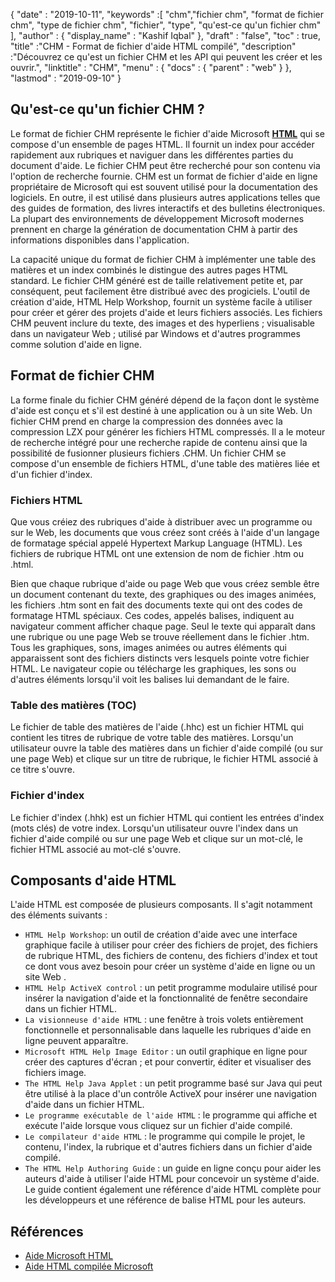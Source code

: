 {
  "date" : "2019-10-11",
  "keywords" :[ "chm","fichier chm", "format de fichier chm", "type de fichier chm", "fichier", "type", "qu'est-ce qu'un fichier chm" ],
  "author" : {
    "display_name" : "Kashif Iqbal"
},
  "draft" : "false",
  "toc" : true,
  "title" :"CHM - Format de fichier d'aide HTML compilé",
  "description" :"Découvrez ce qu'est un fichier CHM et les API qui peuvent les créer et les ouvrir.",
  "linktitle" : "CHM",
  "menu" : {
    "docs" : {
      "parent" : "web"
}
},
  "lastmod" : "2019-09-10"
}

## Qu'est-ce qu'un fichier CHM ?

Le format de fichier CHM représente le fichier d'aide Microsoft **[HTML](/fr/web/html/)** qui se compose d'un ensemble de pages HTML. Il fournit un index pour accéder rapidement aux rubriques et naviguer dans les différentes parties du document d'aide. Le fichier CHM peut être recherché pour son contenu via l'option de recherche fournie. CHM est un format de fichier d'aide en ligne propriétaire de Microsoft qui est souvent utilisé pour la documentation des logiciels. En outre, il est utilisé dans plusieurs autres applications telles que des guides de formation, des livres interactifs et des bulletins électroniques. La plupart des environnements de développement Microsoft modernes prennent en charge la génération de documentation CHM à partir des informations disponibles dans l'application.

La capacité unique du format de fichier CHM à implémenter une table des matières et un index combinés le distingue des autres pages HTML standard. Le fichier CHM généré est de taille relativement petite et, par conséquent, peut facilement être distribué avec des progiciels. L'outil de création d'aide, HTML Help Workshop, fournit un système facile à utiliser pour créer et gérer des projets d'aide et leurs fichiers associés. Les fichiers CHM peuvent inclure du texte, des images et des hyperliens ; visualisable dans un navigateur Web ; utilisé par Windows et d'autres programmes comme solution d'aide en ligne.

## Format de fichier CHM

La forme finale du fichier CHM généré dépend de la façon dont le système d'aide est conçu et s'il est destiné à une application ou à un site Web. Un fichier CHM prend en charge la compression des données avec la compression LZX pour générer les fichiers HTML compressés. Il a le moteur de recherche intégré pour une recherche rapide de contenu ainsi que la possibilité de fusionner plusieurs fichiers .CHM. Un fichier CHM se compose d'un ensemble de fichiers HTML, d'une table des matières liée et d'un fichier d'index.

### Fichiers HTML

Que vous créiez des rubriques d'aide à distribuer avec un programme ou sur le Web, les documents que vous créez sont créés à l'aide d'un langage de formatage spécial appelé Hypertext Markup Language (HTML). Les fichiers de rubrique HTML ont une extension de nom de fichier .htm ou .html.

Bien que chaque rubrique d'aide ou page Web que vous créez semble être un document contenant du texte, des graphiques ou des images animées, les fichiers .htm sont en fait des documents texte qui ont des codes de formatage HTML spéciaux. Ces codes, appelés balises, indiquent au navigateur comment afficher chaque page. Seul le texte qui apparaît dans une rubrique ou une page Web se trouve réellement dans le fichier .htm. Tous les graphiques, sons, images animées ou autres éléments qui apparaissent sont des fichiers distincts vers lesquels pointe votre fichier HTML. Le navigateur copie ou télécharge les graphiques, les sons ou d'autres éléments lorsqu'il voit les balises lui demandant de le faire.

### Table des matières (TOC)
Le fichier de table des matières de l'aide (.hhc) est un fichier HTML qui contient les titres de rubrique de votre table des matières. Lorsqu'un utilisateur ouvre la table des matières dans un fichier d'aide compilé (ou sur une page Web) et clique sur un titre de rubrique, le fichier HTML associé à ce titre s'ouvre.

### Fichier d'index
Le fichier d'index (.hhk) est un fichier HTML qui contient les entrées d'index (mots clés) de votre index. Lorsqu'un utilisateur ouvre l'index dans un fichier d'aide compilé ou sur une page Web et clique sur un mot-clé, le fichier HTML associé au mot-clé s'ouvre.

## Composants d'aide HTML

L'aide HTML est composée de plusieurs composants. Il s'agit notamment des éléments suivants :

* `HTML Help Workshop`: un outil de création d'aide avec une interface graphique facile à utiliser pour créer des fichiers de projet, des fichiers de rubrique HTML, des fichiers de contenu, des fichiers d'index et tout ce dont vous avez besoin pour créer un système d'aide en ligne ou un site Web .
* `HTML Help ActiveX control` : un petit programme modulaire utilisé pour insérer la navigation d'aide et la fonctionnalité de fenêtre secondaire dans un fichier HTML.
* `La visionneuse d'aide HTML` : une fenêtre à trois volets entièrement fonctionnelle et personnalisable dans laquelle les rubriques d'aide en ligne peuvent apparaître.
* `Microsoft HTML Help Image Editor` : un outil graphique en ligne pour créer des captures d'écran ; et pour convertir, éditer et visualiser des fichiers image.
* `The HTML Help Java Applet` : un petit programme basé sur Java qui peut être utilisé à la place d'un contrôle ActiveX pour insérer une navigation d'aide dans un fichier HTML.
* `Le programme exécutable de l'aide HTML` : le programme qui affiche et exécute l'aide lorsque vous cliquez sur un fichier d'aide compilé.
* `Le compilateur d'aide HTML` : le programme qui compile le projet, le contenu, l'index, la rubrique et d'autres fichiers dans un fichier d'aide compilé.
* `The HTML Help Authoring Guide` : un guide en ligne conçu pour aider les auteurs d'aide à utiliser l'aide HTML pour concevoir un système d'aide. Le guide contient également une référence d'aide HTML complète pour les développeurs et une référence de balise HTML pour les auteurs.

## Références

* [Aide Microsoft HTML](https://learn.microsoft.com/en-us/previous-versions/windows/desktop/htmlhelp/microsoft-html-help-1-4-sdk)
* [Aide HTML compilée Microsoft](https://en.wikipedia.org/wiki/Microsoft_Compiled_HTML_Help)


